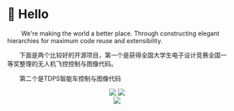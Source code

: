 #  🙋 Hello

<p>&emsp;&emsp; We're making the world a better place. Through constructing elegant hierarchies for maximum code reuse and extensibility.</p>
<p>&emsp;&emsp;下面是两个比较好的开源项目，第一个是获得全国大学生电子设计竞赛全国一等奖整理的无人机飞控控制与图像代码。</p>
<p>&emsp;&emsp;第二个是TDPS智能车控制与图像代码</p>
<!-- 比较好的开源项目卡片 -->
<div align="center">
<a href="https://github.com/tualatinlz/NUEDC">
  <img src="https://github-readme-stats.vercel.app/api/pin/?username=tualatinlz&repo=NUEDC&theme=dark&bg_color=0d1117&hide_border=true" /></a>
<a href="https://github.com/tualatinlz/TDPS">
  <img src="https://github-readme-stats.vercel.app/api/pin/?username=tualatinlz&repo=TDPS&theme=dark&bg_color=0d1117&hide_border=true" /></a>
</div>
<div align="center"> <img src="https://metrics.lecoq.io/tualatinlz?template=classic&config.timezone=Asia%2FShanghai"> </div>
